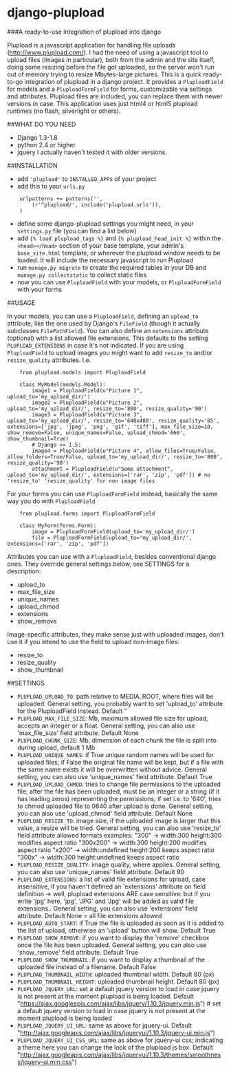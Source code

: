 # django-plupload
###A ready-to-use integration of plupload into django

Plupload is a javascript application for handling file uploads (http://www.plupload.com/). I had the need of using a javascript tool to upload files (images in particular), both from the admin and the site itself, doing some resizing before the file got uploaded, so the server won't run out of memory trying to resize Mbytes-large pictures. This is a quick ready-to-go integration of plupload in a django project.
It provides a `PluploadField` for models and a `PluploadFormField` for forms, customizable via settings and attributes.
Plupload files are included, you can replace them with newer versions in case. This application uses just html4 or html5 plupload runtimes (no flash, silverlight or others).


##WHAT DO YOU NEED

- Django 1.3-1.8
- python 2.4 or higher
- jquery
I actually haven't tested it with older versions.


##INSTALLATION

- add `'plupload'` to `INSTALLED_APPS` of your project
- add this to your `urls.py`
```
    urlpatterns += patterns('',
        (r'^plupload/', include('plupload.urls')),
    )
```
- define some django-plupload settings you might need, in your `settings.py` file (you can find a list below)
- add `{% load plupload_tags %}` and `{% plupload_head_init %}` within the `<head></head>` section of your base template, your admin's `base_site.html` template, or wherever the plupload window needs to be loaded. It will include the necessary javascript to run Plupload
- run `manage.py migrate` to create the required tables in your DB and `manage.py collectstatic` to collect static files
- now you can use `PluploadField` with your models, or `PluploadFormField` with your forms


##USAGE

In your models, you can use a `PluploadField`, defining an `upload_to` attribute, like the one used by Django's `FileField` (though it actually subclasses `FilePathField`). You can also define an `extensions` attribute (optional) with a list allowed file extensions. This defaults to the setting `PLUPLOAD_EXTENSIONS` in case it's not indicated. If you are using `PluploadField` to upload images you might want to add `resize_to` and/or `resize_quality` attributes. I.e.
```
    from plupload.models import PluploadField

    class MyModel(models.Model):
        image1 = PluploadField(u"Picture 1", upload_to='my_upload_dir/')
        image2 = PluploadField(u"Picture 2", upload_to='my_upload_dir/', resize_to='800', resize_quality='90')
        image3 = PluploadField(u"Picture 3", upload_to='my_upload_dir/', resize_to='640x480', resize_quality='85', extensions=['jpg', 'jpeg', 'png', 'gif', 'tiff'], max_file_size=10, show_remove=False, unique_names=False, upload_chmod='660', show_thumbnail=True)
        # Django >= 1.5:
        image4 = PluploadField(u"Picture 4", allow_files=True/False, allow_folders=True/False, upload_to='my_upload_dir/', resize_to='800', resize_quality='90')
        attachment = PluploadField(u"Some attachment", upload_to='my_upload_dir/', extensions=['rar', 'zip', 'pdf']) # no 'resize_to' 'resize_quality' for non image files
```

For your forms you can use `PluploadFormField` instead, basically the same way you do with `PluploadField`
```
    from plupload.forms import PluploadFormField

    class MyForm(forms.Form):
        image = PluploadFormField(upload_to='my_upload_dir/')
        file = PluploadFormField(upload_to='my_upload_dir/', extensions=['rar', 'zip', 'pdf'])
```

Attributes you can use with a `PluploadField`, besides conventional django ones. They override general settings below, see SETTINGS for a description:

- upload_to
- max_file_size
- unique_names
- upload_chmod
- extensions
- show_remove

Image-specific attributes, they make sense just with uploaded images, don't use it if you intend to use the field to upload non-image files:

- resize_to
- resize_quality
- show_thumbnail


##SETTINGS

- `PLUPLOAD_UPLOAD_TO`: path relative to MEDIA_ROOT, where files will be uploaded. General setting, you probably want to set 'upload_to' attribute for the PluploadField instead. Default ''
- `PLUPLOAD_MAX_FILE_SIZE`: Mb, maximum allowed file size for upload, accepts an integer or a float. General setting, you can also use 'max_file_size' field attribute. Default None
- `PLUPLOAD_CHUNK_SIZE`: Mb, dimension of each chunk the file is split into during upload, default 1 Mb
- `PLUPLOAD_UNIQUE_NAMES`: if True unique random names will be used for uploaded files; if False the original file name will be kept, but if a file with the same name exists it will be overwritten without advice. General setting, you can also use 'unique_names' field attribute. Default True
- `PLUPLOAD_UPLOAD_CHMOD`: tries to change file permissions to the uploaded file, after the file has been uploaded, must be an integer or a string (if it has leading zeros) representing the permissions; if set i.e. to '640', tries to chmod uploaded file to 0640 after upload is done. General setting, you can also use 'upload_chmod' field attribute. Default None
- `PLUPLOAD_RESIZE_TO`: image size, if the uploaded image is larger that this value, a resize will be tried. General setting, you can also use 'resize_to' field attribute
    allowed formats examples:
    "300" -> width:300 height:300 modifies aspect ratio
    "300x200" -> width:300 height:200 modifies aspect ratio
    "x200" -> width:undefined height:200 keeps aspect ratio
    "300x" -> width:300 height:undefined keeps aspect ratio
- `PLUPLOAD_RESIZE_QUALITY`: image quality, where applies. General setting, you can also use 'unique_names' field attribute. Default 90
- `PLUPLOAD_EXTENSIONS`: a list of valid file extensions for upload, case insensitive, if you haven't defined an 'extensions' attribute on field definition -> well, plupload extensions ARE case sensitive: but if you write 'jpg' here, 'jpg', 'JPG' and 'Jpg' will be added as valid file extensions.. General setting, you can also use 'extensions' field attribute. Default None = all file extensions allowed
- `PLUPLOAD_AUTO_START`: if True the file is uploaded as soon as it is added to the list of upload, otherwise an 'upload' button will show. Default True
- `PLUPLOAD_SHOW_REMOVE`: if you want to display the 'remove' checkbox once the file has been uploaded. General setting, you can also use 'show_remove' field attribute. Default True
- `PLUPLOAD_SHOW_THUMBNAIL`: if you want to display a thumbnail of the uploaded file instead of a filename. Default False
- `PLUPLOAD_THUMBNAIL_WIDTH`: uploaded thumbnail width. Default 80 (px)
- `PLUPLOAD_THUMBNAIL_HEIGHT`: uploaded thumbnail height. Default 80 (px)
- `PLUPLOAD_JQUERY_URL`: set a default jquery version to load in case jquery is not present at the moment plupload is being loaded. Default "https://ajax.googleapis.com/ajax/libs/jquery/1.10.3/jquery.min.js") # set a default jquery version to load in case jquery is not present at the moment plupload is being loaded
- `PLUPLOAD_JQUERY_UI_URL`: same as above for jquery-ui. Default "http://ajax.googleapis.com/ajax/libs/jqueryui/1.10.3/jquery-ui.min.js")
- `PLUPLOAD_JQUERY_UI_CSS_URL`: same as above for jquery-ui css; indicating a theme here you can change the look of the plupload js box. Default "http://ajax.googleapis.com/ajax/libs/jqueryui/1.10.3/themes/smoothness/jquery-ui.min.css")
